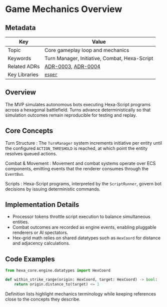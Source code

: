 # Game Mechanics Overview

## Metadata

| Key | Value |
| --- | --- |
| Topic | Core gameplay loop and mechanics |
| Keywords | Turn Manager, Initiative, Combat, Hexa-Script |
| Related ADRs | [ADR-0003](decisions/0003-implement-event-bus.md), [ADR-0004](decisions/0004-implement-custom-scripting-language.md) |
| Key Libraries | [`esper`](https://esper.readthedocs.io/) |

## Overview

The MVP simulates autonomous bots executing Hexa-Script programs across a hexagonal battlefield. Turns advance deterministically so that simulation outcomes remain reproducible for testing and replay.

## Core Concepts

Turn Structure
:   The `TurnManager` system increments initiative per entity until the configured `ACTION_THRESHOLD` is reached, at which point the entity resolves queued actions.

Combat & Movement
:   Movement and combat systems operate over ECS components, emitting events that the renderer consumes through the `EventBus`.

Scripts
:   Hexa-Script programs, interpreted by the `ScriptRunner`, govern bot decisions by issuing deterministic commands.

## Implementation Details

* Processor tokens throttle script execution to balance simultaneous entities.
* Combat outcomes are recorded as engine events, enabling pluggable renderers or AI spectators.
* Hex-grid math relies on shared datatypes such as `HexCoord` for distance and adjacency calculations.

## Code Examples

```python
from hexa_core.engine.datatypes import HexCoord

def within_strike_range(origin: HexCoord, target: HexCoord) -> bool:
    return origin.distance_to(target) <= 1
```

Definition lists highlight mechanics terminology while keeping references close to the concepts they describe.
